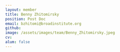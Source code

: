 ```yaml
---
layout: member
title: Benny Zhitomirsky
position: Post Doc
email: bzhitomi@broadinstitute.org
github: 
image: /assets/images/team/Benny_Zhitomirsky.jpeg
cv:
alum: false
---
```


